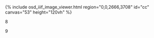 {% include osd_iiif_image_viewer.html region="0,0,2666,3708" id="cc" canvas="53" height="120vh" %}

8

9
